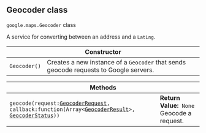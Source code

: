 <h2 id="Geocoder"> Geocoder class </h2><p>
<code><span itemprop="path">google.maps</span>.<span itemprop="name">Geocoder</span></code>
class
</p><p>A service for converting between an address and a <code>LatLng</code>.</p><div class="devsite-table-wrapper"><table class="constructors responsive" summary="class Geocoder - Constructor">
<thead>
<tr><th colspan="2">Constructor</th>
</tr></thead>
<tbody>
<tr>
<td><code><span>Geocoder()</span></code></td>
<td>Creates a new instance of a <code><span>Geocoder</span></code> that sends geocode requests to Google servers.</td>
</tr>
</tbody>
</table></div><div class="devsite-table-wrapper"><table class="methods responsive" summary="class Geocoder - Methods">
<thead>
<tr><th colspan="2">Methods</th>
</tr></thead>
<tbody>
<tr>
<td><code><span>geocode(<wbr>request:</span><a href="https://github.com/amenadiel/google-maps-documentation/blob/master/docs/GeocoderRequest.md"><span>GeocoderRequest</span></a><span>,<wbr> callback:function(<wbr>Array&lt;</span><a href="https://github.com/amenadiel/google-maps-documentation/blob/master/docs/GeocoderResult.md"><span>GeocoderResult</span></a><span>&gt;,<wbr> </span><a href="https://github.com/amenadiel/google-maps-documentation/blob/master/docs/GeocoderStatus.md"><span>GeocoderStatus</span></a><span>))</span></code></td>
<td><div><strong>Return Value:</strong>&nbsp; <code>None</code></div>
<div class="desc">Geocode a request.</div></td>
</tr>
</tbody>
</table></div>